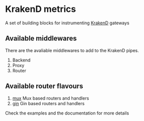 KrakenD metrics
====

A set of building blocks for instrumenting [KrakenD](http://www.krakend.io) gateways

## Available middlewares

There are the avaliable middlewares to add to the KrakenD pipes.

1. Backend
2. Proxy
3. Router

## Available router flavours

1. [mux](github.com/devopsfaith/krakend-metrics/blob/master/mux) Mux based routers and handlers
2. [gin](github.com/devopsfaith/krakend-metrics/blob/master/gin) Gin based routers and handlers

Check the examples and the documentation for more details
